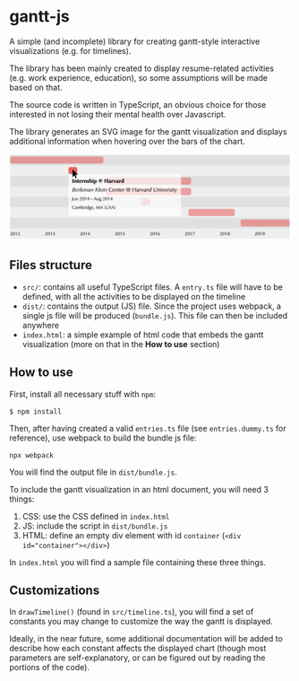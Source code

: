 # gantt-js

A simple (and incomplete) library for creating gantt-style interactive visualizations (e.g. for timelines).

The library has been mainly created to display resume-related activities (e.g. work experience, education), so some assumptions will be made based on that.

The source code is written in TypeScript, an obvious choice for those interested in not losing their mental health over Javascript.

The library generates an SVG image for the gantt visualization and displays additional information when hovering over the bars of the chart.

![Demo Gantt](demo.png)

## Files structure

* ```src/```: contains all useful TypeScript files. A `entry.ts` file will have to be defined, with all the activities to be displayed on the timeline
* `dist/`: contains the output (JS) file. Since the project uses webpack, a single js file will be produced (`bundle.js`). This file can then be included anywhere
* `index.html`: a simple example of html code that embeds the gantt visualization (more on that in the **How to use** section)

## How to use

First, install all necessary stuff with `npm`:
```
$ npm install
```
Then, after having created a valid `entries.ts` file (see `entries.dummy.ts` for reference), use webpack to build the bundle js file:
```
npx webpack
```
You will find the output file in `dist/bundle.js`.

To include the gantt visualization in an html document, you will need 3 things:
1. CSS: use the CSS defined in `index.html`
2. JS: include the script in `dist/bundle.js`
3. HTML: define an empty div element with id `container` (`<div id="container"></div>`)

In `index.html` you will find a sample file containing these three things.

## Customizations
In `drawTimeline()` (found in `src/timeline.ts`), you will find a set of constants you may change to customize the way the gantt is displayed. 

Ideally, in the near future, some additional documentation will be added to describe how each constant affects the displayed chart (though most parameters are self-explanatory, or can be figured out by reading the portions of the code).